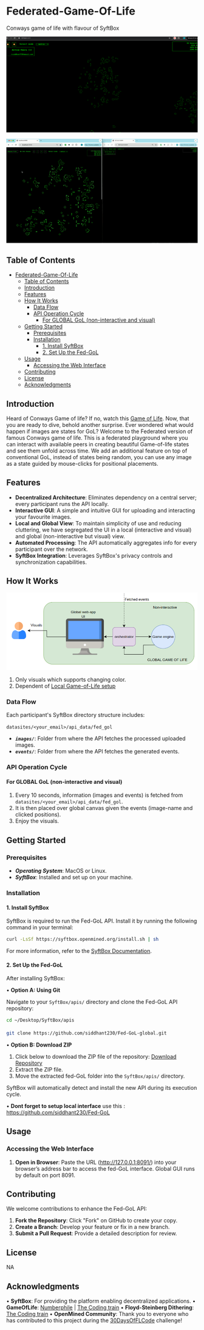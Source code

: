 # Federated-Game-Of-Life

Conways game of life with flavour of SyftBox

<img src="UI_visuals/image (1).png">

![demo](UI_visuals/demo.gif)

## Table of Contents

- [Federated-Game-Of-Life](#federated-game-of-life)
  - [Table of Contents](#table-of-contents)
  - [Introduction](#introduction)
  - [Features](#features)
  - [How It Works](#how-it-works)
    - [Data Flow](#data-flow)
    - [API Operation Cycle](#api-operation-cycle)
      - [For GLOBAL GoL (non-interactive and visual)](#for-global-gol-non-interactive-and-visual)
  - [Getting Started](#getting-started)
    - [Prerequisites](#prerequisites)
    - [Installation](#installation)
      - [1. Install SyftBox](#1-install-syftbox)
      - [2. Set Up the Fed-GoL](#2-set-up-the-fed-gol)
  - [Usage](#usage)
    - [Accessing the Web Interface](#accessing-the-web-interface)
  - [Contributing](#contributing)
  - [License](#license)
  - [Acknowledgments](#acknowledgments)

## Introduction
Heard of Conways Game of life?
If no, watch this [Game of Life](https://www.youtube.com/watch?v=R9Plq-D1gEk).
Now, that you are ready to dive, behold another surprise. Ever wondered what would happen if images are states for GoL?
Welcome to the Federated version of famous Conways game of life. This is a federated playground where you can interact with available peers in creating beautiful Game-of-life states and see them unfold across time. We add an additional feature on top of conventional GoL, instead of states being random, you can use any image as a state guided by mouse-clicks for positional placements.

## Features

- **Decentralized Architecture**: Eliminates dependency on a central server; every participant runs the API locally.
- **Interactive GUI**: A simple and intuitive GUI for uploading and interacting your favourite images. 
- **Local and Global View**: To maintain simplicity of use and reducing cluttering, we have segregated the UI in a local (interactive and visual) and global (non-interactive but visual) view.
- **Automated Processing**: The API automatically aggregates info for every participant over the network.
- **SyftBox Integration**: Leverages SyftBox's privacy controls and synchronization capabilities.

## How It Works

<img src="UI_visuals/flow.png">

1. Only visuals which supports changing color.
2. Dependent of [Local Game-of-Life setup](https://github.com/siddhant230/Fed-GoL)

### Data Flow

Each participant's SyftBox directory structure includes:

`datasites/<your_email>/api_data/fed_gol`

- _**`images/`**_: Folder from where the API fetches the processed uploaded images.
- _**`events/`**_: Folder from where the API fetches the generated events.

### API Operation Cycle

#### For GLOBAL GoL (non-interactive and visual)
1. Every 10 seconds, information (images and events) is fetched from `datasites/<your_email>/api_data/fed_gol`.
2. It is then placed over global canvas given the events (image-name and clicked positions).
3. Enjoy the visuals.

## Getting Started

### Prerequisites

- _**Operating System**_: MacOS or Linux.
- _**SyftBox**_: Installed and set up on your machine.

### Installation

#### 1. Install SyftBox

SyftBox is required to run the Fed-GoL API. Install it by running the following command in your terminal:

```bash
curl -LsSf https://syftbox.openmined.org/install.sh | sh
```

For more information, refer to the [SyftBox Documentation](https://syftbox-documentation.openmined.org/).

#### 2. Set Up the Fed-GoL

After installing SyftBox:

• **Option A: Using Git**

Navigate to your `SyftBox/apis/` directory and clone the Fed-GoL API repository:

```bash
cd ~/Desktop/SyftBox/apis

git clone https://github.com/siddhant230/Fed-GoL-global.git
```

• **Option B: Download ZIP**

1. Click below to download the ZIP file of the repository: [Download Repository](https://github.com/siddhant230/Fed-GoL-global/archive/refs/heads/main.zip)
2. Extract the ZIP file.
3. Move the extracted fed-GoL folder into the `SyftBox/apis/` directory.

SyftBox will automatically detect and install the new API during its execution cycle.

• **Dont forget to setup local interface**
use this : https://github.com/siddhant230/Fed-GoL


## Usage

### Accessing the Web Interface

1. **Open in Browser**: Paste the URL (http://127.0.0.1:8091/) into your browser’s address bar to access the fed-GoL interface. Global GUI runs by default on port 8091.

## Contributing

We welcome contributions to enhance the Fed-GoL API:

1. **Fork the Repository**: Click "Fork" on GitHub to create your copy.
2. **Create a Branch**: Develop your feature or fix in a new branch.
3. **Submit a Pull Request**: Provide a detailed description for review.

## License

NA

## Acknowledgments

• **SyftBox**: For providing the platform enabling decentralized applications.
• **GameOfLife**: [Numberphile](https://www.youtube.com/watch?v=R9Plq-D1gEk) | [The Coding train](https://www.youtube.com/watch?v=FWSR_7kZuYg)
• **Floyd-Steinberg Dithering**: [The Coding train](https://www.youtube.com/watch?v=0L2n8Tg2FwI)
• **OpenMined Community**: Thank you to everyone who has contributed to this project during the [30DaysOfFLCode](https://30daysofflcode.com/) challenge!